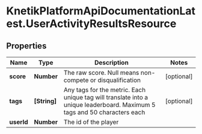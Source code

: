 # KnetikPlatformApiDocumentationLatest.UserActivityResultsResource

## Properties
Name | Type | Description | Notes
------------ | ------------- | ------------- | -------------
**score** | **Number** | The raw score. Null means non-compete or disqualification | [optional] 
**tags** | **[String]** | Any tags for the metric. Each unique tag will translate into a unique leaderboard. Maximum 5 tags and 50 characters each | [optional] 
**userId** | **Number** | The id of the player | 


